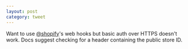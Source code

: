 ```yaml
---
layout: post
category: tweet
---
```

Want to use [@shopify](http://twitter.com/shopify)'s web hooks but basic auth over HTTPS doesn't work. Docs suggest checking for a header containing the public store ID.
